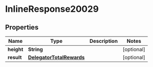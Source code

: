 
# InlineResponse20029

## Properties
Name | Type | Description | Notes
------------ | ------------- | ------------- | -------------
**height** | **String** |  |  [optional]
**result** | [**DelegatorTotalRewards**](DelegatorTotalRewards.md) |  |  [optional]



